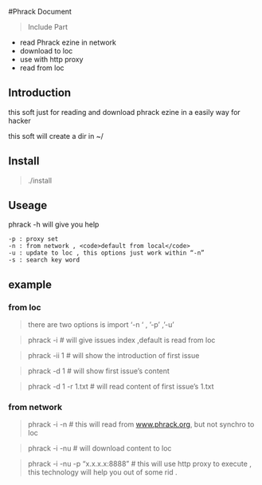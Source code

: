 #Phrack  Document
>Include Part
 
- read Phrack ezine  in network
- download to loc 
- use with http proxy
- read from loc
 

## Introduction

this soft just for reading and download  phrack ezine in a easily way for hacker

this soft will create a dir in ~/

## Install

>./install 

## Useage 

phrack -h will give you help

    -p : proxy set 
    -n : from network , <code>default from local</code> 
    -u : update to loc , this options just work within “-n”
    -s : search key word 

## example 

### from loc

> there are two options is import ‘-n ‘ , ’-p’ ,’-u’

> phrack -i  # will give issues  index ,default is read from loc 

> phrack -ii 1 # will show the introduction of first issue

> phrack -d 1  # will show first issue’s content 

> phrack -d 1 -r 1.txt  # will read content of  first issue’s 1.txt 

### from network

> phrack -i  -n  # this will read from www.phrack.org, but not synchro to loc
  
> phrack -i  -nu # will download content to loc 

> phrack -i -nu  -p “x.x.x.x:8888” # this will use http proxy to  execute , this technology will help you out of some rid .


